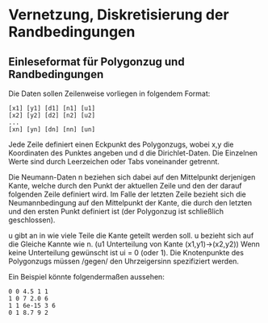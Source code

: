 Vernetzung, Diskretisierung der Randbedingungen
===============================================

Einleseformat für Polygonzug und Randbedingungen
------------------------------------------------

Die Daten sollen Zeilenweise vorliegen in folgendem Format:

    [x1] [y1] [d1] [n1] [u1]
    [x2] [y2] [d2] [n2] [u2]
    ...
    [xn] [yn] [dn] [nn] [un]

Jede Zeile definiert einen Eckpunkt des Polygonzugs, wobei x,y die Koordinaten des Punktes angeben und d die Dirichlet-Daten.
Die Einzelnen Werte sind durch Leerzeichen oder Tabs voneinander getrennt.

Die Neumann-Daten n beziehen sich dabei auf den Mittelpunkt derjenigen Kante, welche durch den Punkt der aktuellen Zeile und den der darauf folgenden Zeile definiert wird.
Im Falle der letzten Zeile bezieht sich die Neumannbedingung auf den Mittelpunkt der Kante, die durch den letzten und den ersten Punkt definiert ist (der Polygonzug ist schließlich geschlossen).

u gibt an in wie viele Teile die Kante geteilt werden soll. u bezieht sich auf die Gleiche Kannte wie n. (u1 Unterteilung von Kante (x1,y1)->(x2,y2))
Wenn keine Unterteilung gewünscht ist ui = 0 (oder 1).
Die Knotenpunkte des Polygonzugs müssen /gegen/ den Uhrzeigersinn spezifiziert werden.

Ein Beispiel könnte folgendermaßen aussehen:

    0 0 4.5 1 1
    1 0 7 2.0 6
    1 1 6e-15 3 6
    0 1 8.7 9 2





